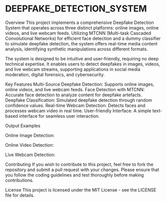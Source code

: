 # DEEPFAKE_DETECTION_SYSTEM
Overview
This project implements a comprehensive Deepfake Detection System that operates across three distinct platforms: online images, online videos, and live webcam feeds. Utilizing MTCNN (Multi-task Cascaded Convolutional Networks) for efficient face detection and a dummy classifier to simulate deepfake detection, the system offers real-time media content analysis, identifying synthetic manipulations across different formats.

The system is designed to be intuitive and user-friendly, requiring no deep technical expertise. It enables users to detect deepfakes in images, videos, and live webcam streams, supporting applications in social media moderation, digital forensics, and cybersecurity.

Key Features
Multi-Source Deepfake Detection: Supports online images, online videos, and live webcam feeds.
Face Detection with MTCNN: Accurate face detection to analyze content for deepfake artefacts.
Deepfake Classification: Simulated deepfake detection through random confidence values.
Real-time Webcam Detection: Detects faces and processes webcam video in real time.
User-friendly Interface: A simple text-based interface for seamless user interaction.

Output Examples

Online Image Detection:

Online Video Detection:

Live Webcam Detection:

Contributing
If you wish to contribute to this project, feel free to fork the repository and submit a pull request with your changes. Please ensure that you follow the coding guidelines and test thoroughly before making contributions.

License
This project is licensed under the MIT License - see the LICENSE file for details.
